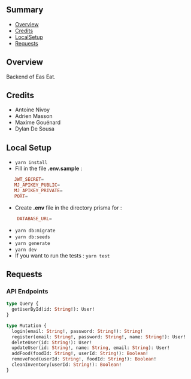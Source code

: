 ## <a name='TOC'>Summary</a>

- [Overview](#overview)
- [Credits](#credits)
- [LocalSetup](#localSetup)
- [Requests](#requests)

## <a name='overview'>Overview</a>

Backend of Eas Eat.

## <a name='credits'>Credits</a>
 - Antoine Nivoy
 - Adrien Masson
 - Maxime Gouénard
 - Dylan De Sousa

## <a name='localSetup'>Local Setup</a>

- `yarn install`  
- Fill in the file **.env.sample** :
```conf
   JWT_SECRET=
   MJ_APIKEY_PUBLIC=
   MJ_APIKEY_PRIVATE=
   PORT=
```
- Create **.env** file in the directory prisma for :
```conf
    DATABASE_URL=
```
- `yarn db:migrate`
- `yarn db:seeds`
- `yarn generate`
- `yarn dev`
- If you want to run the tests : `yarn test`

## <a name='requests'>Requests</a>

### API Endpoints

```graphql
type Query {
  getUserById(id: String!): User!
}

type Mutation {
  login(email: String!, password: String!): String!
  register(email: String!, password: String!, name: String!): User!
  deleteUser(id: String!): User!
  updateUser(id: String!, name: String, email: String): User!
  addFood(foodId: String!, userId: String!): Boolean!
  removeFood(userId: String!, foodId: String!): Boolean!
  cleanInventory(userId: String!): Boolean!
}
```
